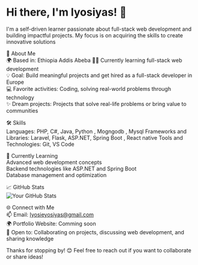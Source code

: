 # Hi there, I'm Iyosiyas! 👋

I'm a self-driven learner passionate about full-stack web development and building impactful projects. My focus is on acquiring the skills to create innovative solutions

🚀 About Me  
🌍 Based in: Ethiopia Addis Abeba 
🧑‍🎓 Currently learning full-stack web development  
💡 Goal: Build meaningful projects and get hired as a full-stack developer in Europe  
💻 Favorite activities: Coding, solving real-world problems through technology  
✨ Dream projects: Projects that solve real-life problems or bring value to communities  

🛠️ Skills  
Languages: PHP, C#, Java, Python , Mogngodb , Mysql
Frameworks and Libraries: Laravel, Flask, ASP.NET, Spring Boot , React native
Tools and Technologies: Git, VS Code  

🌱 Currently Learning  
Advanced web development concepts  
Backend technologies like ASP.NET and Spring Boot  
Database management and optimization  

📈 GitHub Stats  
![Your GitHub Stats](https://github-readme-stats.vercel.app/api?username=iyosiprograming&show_icons=true&hide_title=true&count_private=true&theme=radical)

🌐 Connect with Me  
📫 Email: Iyosieyosiyas@gmail.com  
🌍 Portfolio Website: Comming soon  
💬 Open to: Collaborating on projects, discussing web development, and sharing knowledge  

Thanks for stopping by! 😊 Feel free to reach out if you want to collaborate or share ideas!
